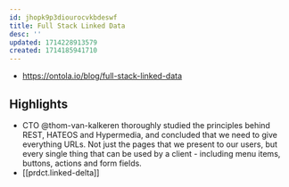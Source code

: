 ```yaml
---
id: jhopk9p3diourocvkbdeswf
title: Full Stack Linked Data
desc: ''
updated: 1714228913579
created: 1714185941710
---
```


- https://ontola.io/blog/full-stack-linked-data


## Highlights

- CTO @thom-van-kalkeren thoroughly studied the principles behind REST, HATEOS and Hypermedia, and concluded that we need to give everything URLs. Not just the pages that we present to our users, but every single thing that can be used by a client - including menu items, buttons, actions and form fields.
- [[prdct.linked-delta]]